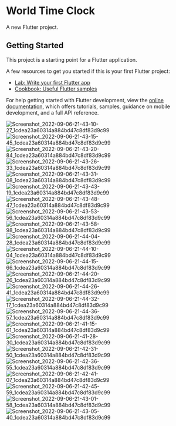# World Time Clock

A new Flutter project.

## Getting Started

This project is a starting point for a Flutter application.

A few resources to get you started if this is your first Flutter project:

- [Lab: Write your first Flutter app](https://docs.flutter.dev/get-started/codelab)
- [Cookbook: Useful Flutter samples](https://docs.flutter.dev/cookbook)

For help getting started with Flutter development, view the
[online documentation](https://docs.flutter.dev/), which offers tutorials,
samples, guidance on mobile development, and a full API reference.

![Screenshot_2022-09-06-21-43-10-27_1cdea23a60314a884bd47c8df83d9c99](https://user-images.githubusercontent.com/109394444/188686936-3a35b9d0-4829-46ee-a01b-1d24eba6758d.jpg)
![Screenshot_2022-09-06-21-43-15-45_1cdea23a60314a884bd47c8df83d9c99](https://user-images.githubusercontent.com/109394444/188686951-49f4129c-a639-454c-b18d-7470bd862afc.jpg)
![Screenshot_2022-09-06-21-43-20-84_1cdea23a60314a884bd47c8df83d9c99](https://user-images.githubusercontent.com/109394444/188686979-b8e5c835-4c77-47ca-b1b7-0b6437c23bfc.jpg)
![Screenshot_2022-09-06-21-43-26-33_1cdea23a60314a884bd47c8df83d9c99](https://user-images.githubusercontent.com/109394444/188687030-ef463780-5700-4776-995f-f47afce55216.jpg)
![Screenshot_2022-09-06-21-43-31-08_1cdea23a60314a884bd47c8df83d9c99](https://user-images.githubusercontent.com/109394444/188687079-f2acb9f7-311e-4867-a168-e5567d212e98.jpg)
![Screenshot_2022-09-06-21-43-43-19_1cdea23a60314a884bd47c8df83d9c99](https://user-images.githubusercontent.com/109394444/188687129-26868dae-5a2d-440b-8490-66a62a066e14.jpg)
![Screenshot_2022-09-06-21-43-48-47_1cdea23a60314a884bd47c8df83d9c99](https://user-images.githubusercontent.com/109394444/188687160-4e0c38eb-c8b9-449a-899c-b38c1fa8414a.jpg)
![Screenshot_2022-09-06-21-43-53-56_1cdea23a60314a884bd47c8df83d9c99](https://user-images.githubusercontent.com/109394444/188687229-be14dcdc-bb64-4721-a574-12e14a97ef20.jpg)
![Screenshot_2022-09-06-21-43-58-98_1cdea23a60314a884bd47c8df83d9c99](https://user-images.githubusercontent.com/109394444/188687255-1068b16b-5166-4689-9f44-0300336b2338.jpg)
![Screenshot_2022-09-06-21-44-04-28_1cdea23a60314a884bd47c8df83d9c99](https://user-images.githubusercontent.com/109394444/188687324-1187acc1-58ac-4efd-bf1e-9a57480c8d72.jpg)
![Screenshot_2022-09-06-21-44-10-04_1cdea23a60314a884bd47c8df83d9c99](https://user-images.githubusercontent.com/109394444/188687451-2247705d-d176-49aa-a0cd-3346253e5203.jpg)
![Screenshot_2022-09-06-21-44-15-66_1cdea23a60314a884bd47c8df83d9c99](https://user-images.githubusercontent.com/109394444/188687542-317dc1b7-1247-499c-964f-4c09b7f42668.jpg)
![Screenshot_2022-09-06-21-44-20-26_1cdea23a60314a884bd47c8df83d9c99](https://user-images.githubusercontent.com/109394444/188687599-381a066a-f8ab-4929-8664-76389b892a8d.jpg)
![Screenshot_2022-09-06-21-44-26-41_1cdea23a60314a884bd47c8df83d9c99](https://user-images.githubusercontent.com/109394444/188687647-a1fab261-d8f6-47f9-81d0-70084d3dc97e.jpg)
![Screenshot_2022-09-06-21-44-32-17_1cdea23a60314a884bd47c8df83d9c99](https://user-images.githubusercontent.com/109394444/188687679-d8a20cd5-5673-4b96-b2e7-082e57a6576c.jpg)
![Screenshot_2022-09-06-21-44-36-57_1cdea23a60314a884bd47c8df83d9c99](https://user-images.githubusercontent.com/109394444/188687693-96464604-5a2e-4385-ab5f-ad18685c71db.jpg)
![Screenshot_2022-09-06-21-41-15-61_1cdea23a60314a884bd47c8df83d9c99](https://user-images.githubusercontent.com/109394444/188687729-c9f0722c-a527-4709-9ed1-4dabb68d0abb.jpg)
![Screenshot_2022-09-06-21-41-28-30_1cdea23a60314a884bd47c8df83d9c99](https://user-images.githubusercontent.com/109394444/188687757-8c344a47-f676-47b2-b0e1-feb96d7827d0.jpg)
![Screenshot_2022-09-06-21-42-31-50_1cdea23a60314a884bd47c8df83d9c99](https://user-images.githubusercontent.com/109394444/188687780-47dc8478-1e04-4b7c-a55e-26d8555f082e.jpg)
![Screenshot_2022-09-06-21-42-36-55_1cdea23a60314a884bd47c8df83d9c99](https://user-images.githubusercontent.com/109394444/188687839-59f96c95-d983-4324-b230-8619bcfafe22.jpg)
![Screenshot_2022-09-06-21-42-41-07_1cdea23a60314a884bd47c8df83d9c99](https://user-images.githubusercontent.com/109394444/188687880-6b046c9e-77b1-4bd5-a629-a3d8d9ba9cbe.jpg)
![Screenshot_2022-09-06-21-42-45-59_1cdea23a60314a884bd47c8df83d9c99](https://user-images.githubusercontent.com/109394444/188687915-b894fe0f-aac5-4470-8e8e-985970c06881.jpg)
![Screenshot_2022-09-06-21-43-01-58_1cdea23a60314a884bd47c8df83d9c99](https://user-images.githubusercontent.com/109394444/188687931-09098ff3-7cc2-4651-b972-c0dc1e4050cc.jpg)
![Screenshot_2022-09-06-21-43-05-40_1cdea23a60314a884bd47c8df83d9c99](https://user-images.githubusercontent.com/109394444/188687938-14e2bba9-ca27-4057-91a9-c4893e3ecfbd.jpg)
